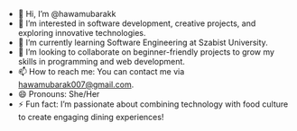 - 👋 Hi, I’m @hawamubarakk
- 👀 I’m interested in software development, creative projects, and exploring innovative technologies.
- 🌱 I’m currently learning Software Engineering at Szabist University.
- 💞️ I’m looking to collaborate on beginner-friendly projects to grow my skills in programming and web development.
- 📫 How to reach me:  You can contact me via hawamubarak007@gmail.com.
- 😄 Pronouns: She/Her 
- ⚡ Fun fact: I’m passionate about combining technology with food culture to create engaging dining experiences!

<!---
hawamubarakk/hawamubarakk is a ✨ special ✨ repository because its `README.md` (this file) appears on your GitHub profile.
You can click the Preview link to take a look at your changes.
--->

